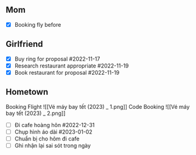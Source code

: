 ## Mom 
- [x] Booking fly before


## Girlfriend
- [x] Buy ring for proposal #2022-11-17
- [x] Research restaurant appropriate #2022-11-19
- [x] Book restaurant for proposal #2022-11-19

## Hometown
Booking Flight
![[Vé máy bay tết (2023) _ 1.png]]
Code Booking
![[Vé máy bay tết (2023) _ 2.png]]


- [ ] Đi cafe hoàng hôn #2022-12-31 
- [ ] Chụp hình áo dài #2023-01-02 
- [ ] Chuẩn bị cho hôm đi cafe
- [ ] Ghi nhận lại sai sót trong ngày